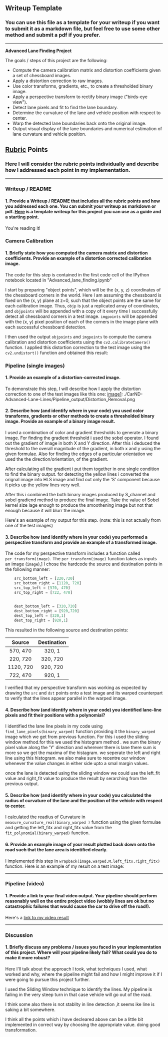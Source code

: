 ## Writeup Template

### You can use this file as a template for your writeup if you want to submit it as a markdown file, but feel free to use some other method and submit a pdf if you prefer.

---

**Advanced Lane Finding Project**

The goals / steps of this project are the following:

* Compute the camera calibration matrix and distortion coefficients given a set of chessboard images.
* Apply a distortion correction to raw images.
* Use color transforms, gradients, etc., to create a thresholded binary image.
* Apply a perspective transform to rectify binary image ("birds-eye view").
* Detect lane pixels and fit to find the lane boundary.
* Determine the curvature of the lane and vehicle position with respect to center.
* Warp the detected lane boundaries back onto the original image.
* Output visual display of the lane boundaries and numerical estimation of lane curvature and vehicle position.

[//]: # (Image References)

[image1]: ./examples/undistort_output.png "Undistorted"
[image2]: ./test_images/test1.jpg "Road Transformed"
[image3]: ./examples/binary_combo_example.jpg "Binary Example"
[image4]: ./examples/warped_straight_lines.jpg "Warp Example"
[image5]: ./examples/color_fit_lines.jpg "Fit Visual"
[image6]: ./examples/example_output.jpg "Output"
[video1]: ./project_video.mp4 "Video"

## [Rubric](https://review.udacity.com/#!/rubrics/571/view) Points

### Here I will consider the rubric points individually and describe how I addressed each point in my implementation.  

---

### Writeup / README

#### 1. Provide a Writeup / README that includes all the rubric points and how you addressed each one.  You can submit your writeup as markdown or pdf.  [Here](https://github.com/udacity/CarND-Advanced-Lane-Lines/blob/master/writeup_template.md) is a template writeup for this project you can use as a guide and a starting point.  

You're reading it!

### Camera Calibration

#### 1. Briefly state how you computed the camera matrix and distortion coefficients. Provide an example of a distortion corrected calibration image.

The code for this step is contained in the first code cell of the IPython notebook located in "Advanced_lane_finding.ipynb" 

I start by preparing "object points", which will be the (x, y, z) coordinates of the chessboard corners in the world. Here I am assuming the chessboard is fixed on the (x, y) plane at z=0, such that the object points are the same for each calibration image.  Thus, `objp` is just a replicated array of coordinates, and `objpoints` will be appended with a copy of it every time I successfully detect all chessboard corners in a test image.  `imgpoints` will be appended with the (x, y) pixel position of each of the corners in the image plane with each successful chessboard detection.  

I then used the output `objpoints` and `imgpoints` to compute the camera calibration and distortion coefficients using the `cv2.calibrateCamera()` function.  I applied this distortion correction to the test image using the `cv2.undistort()` function and obtained this result: 

[image1]: ./CarND-Advanced-Lane-Lines/Pipeline_output/Distortion_Removal.png

### Pipeline (single images)

#### 1. Provide an example of a distortion-corrected image.

To demonstrate this step, I will describe how I apply the distortion correction to one of the test images like this one:
[image1]: ./CarND-Advanced-Lane-Lines/Pipeline_output/Distortion_Removal.png 

#### 2. Describe how (and identify where in your code) you used color transforms, gradients or other methods to create a thresholded binary image.  Provide an example of a binary image result.

I used a combination of color and gradient thresholds to generate a binary image.
For finding the gradient threshold i used the sobel operator. I found out the gradient of image in both X and Y direction.
After this i deduced the threshold to the overall magnitude of the gradient, in both x and y using the given formulae. 
Also for finding the edges of a particular orientation we used the the direction/orientation, of the gradient.

After calculating all the gradient i put them together in one single condition to find the binary output.
for detecting the yellow lines i converted the orignal image into HLS image and find out only the 'S' component because it picks up the yellow lines very well.

After this i combined the both binary images produced by S_channel and sobel gradiend method to produce the final image.
Take the value of Sobel kernel size lage enough to produce the smoothening image but not that enough because it will blurr the image.

Here's an example of my output for this step.  (note: this is not actually from one of the test images)

[image1]: ./CarND-Advanced-Lane-Lines/Pipeline_output/Binary_image.png 

#### 3. Describe how (and identify where in your code) you performed a perspective transform and provide an example of a transformed image.

The code for my perspective transform includes a function called `per_transform(image)`. The `per_transform(image)` function takes as inputs an image (`image`),] I chose the hardcode the source and destination points in the following manner:

```python
    src_bottom_left = [220,720]
    src_bottom_right = [1120, 720]
    src_top_left = [570, 470]
    src_top_right = [722, 470]
    
    
    dest_bottom_left = [320,720]
    dest_bottom_right = [920,720]
    dest_top_left = [320,1]
    dest_top_right = [920,1]
```

This resulted in the following source and destination points:

| Source        | Destination   | 
|:-------------:|:-------------:| 
| 570, 470      | 320, 1        | 
| 220, 720      | 320, 720      |
| 1120, 720     | 920, 720      |
| 722, 470      | 920, 1        |

I verified that my perspective transform was working as expected by drawing the `src` and `dst` points onto a test image and its warped counterpart to verify that the lines appear parallel in the warped image.

[image1]: ./CarND-Advanced-Lane-Lines/Pipeline_output/Tranformed_image.png

#### 4. Describe how (and identify where in your code) you identified lane-line pixels and fit their positions with a polynomial?

I identified the lane line pixels in my code using `find_lane_pixels(binary_warped)` function providing it the `binary_warped` image which we get from previous function.
For this i used the sliding window method.for this we used the histogram method . we sum the binary pixel value along the 'Y' direction and wherever there is lane there sum is more so we get the maxima of the histagram. we seperate the left and right line using this histogram.
we also make sure to recentre our window whenever the value changes in either side upto a smal margin values.

[image1]: ./CarND-Advanced-Lane-Lines/Pipeline_output/Lane_detection.png

once the lane is detected using the sliding window we could use the left_fit value and right_fit value to produce the result by serarching from the previous output.

[image2]: ./CarND-Advanced-Lane-Lines/Pipeline_output/search_prior.png

#### 5. Describe how (and identify where in your code) you calculated the radius of curvature of the lane and the position of the vehicle with respect to center.

I calculated the readius of Curvature in `measure_curvature_real(binary_warped )` function using the given formulae and getting the left_fitx and right_fitx value from the `fit_polynomial(binary_warped)` function.

#### 6. Provide an example image of your result plotted back down onto the road such that the lane area is identified clearly.

I implemented this step in  `wrapback(image,warped,M,left_fitx,right_fitx)`  function.  Here is an example of my result on a test image:

[image2]: ./CarND-Advanced-Lane-Lines/Pipeline_output/plot_line.png

---

### Pipeline (video)

#### 1. Provide a link to your final video output.  Your pipeline should perform reasonably well on the entire project video (wobbly lines are ok but no catastrophic failures that would cause the car to drive off the road!).

Here's a [link to my video result](./project_video_output.mp4)

---

### Discussion

#### 1. Briefly discuss any problems / issues you faced in your implementation of this project.  Where will your pipeline likely fail?  What could you do to make it more robust?

Here I'll talk about the approach I took, what techniques I used, what worked and why, where the pipeline might fail and how I might improve it if I were going to pursue this project further.  

I used the Sliding Window technique to identify the lines.
My pipeline is failing in the very steep turn in that case vehicle will go out of the road.

I think some also there is not  stablity in line detection ,it seems ike line is saking a bit somewhere.

I think all the points which i have decleared above can be a little bit implemented in correct way by choosing the appropriate value. doing good transformation.